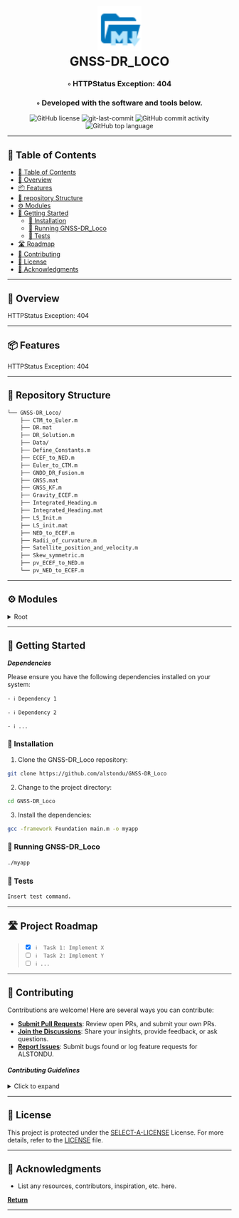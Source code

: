 <div align="center">
<h1 align="center">
<img src="https://raw.githubusercontent.com/PKief/vscode-material-icon-theme/ec559a9f6bfd399b82bb44393651661b08aaf7ba/icons/folder-markdown-open.svg" width="100" />
<br>GNSS-DR_LOCO</h1>
<h3>◦ HTTPStatus Exception: 404</h3>
<h3>◦ Developed with the software and tools below.</h3>

<p align="center">

</p>
<img src="https://img.shields.io/github/license/alstondu/GNSS-DR_Loco?style=flat-square&color=5D6D7E" alt="GitHub license" />
<img src="https://img.shields.io/github/last-commit/alstondu/GNSS-DR_Loco?style=flat-square&color=5D6D7E" alt="git-last-commit" />
<img src="https://img.shields.io/github/commit-activity/m/alstondu/GNSS-DR_Loco?style=flat-square&color=5D6D7E" alt="GitHub commit activity" />
<img src="https://img.shields.io/github/languages/top/alstondu/GNSS-DR_Loco?style=flat-square&color=5D6D7E" alt="GitHub top language" />
</div>

---

## 📖 Table of Contents
- [📖 Table of Contents](#-table-of-contents)
- [📍 Overview](#-overview)
- [📦 Features](#-features)
- [📂 repository Structure](#-repository-structure)
- [⚙️ Modules](#modules)
- [🚀 Getting Started](#-getting-started)
    - [🔧 Installation](#-installation)
    - [🤖 Running GNSS-DR_Loco](#-running-GNSS-DR_Loco)
    - [🧪 Tests](#-tests)
- [🛣 Roadmap](#-roadmap)
- [🤝 Contributing](#-contributing)
- [📄 License](#-license)
- [👏 Acknowledgments](#-acknowledgments)

---


## 📍 Overview

HTTPStatus Exception: 404

---

## 📦 Features

HTTPStatus Exception: 404

---


## 📂 Repository Structure

```sh
└── GNSS-DR_Loco/
    ├── CTM_to_Euler.m
    ├── DR.mat
    ├── DR_Solution.m
    ├── Data/
    ├── Define_Constants.m
    ├── ECEF_to_NED.m
    ├── Euler_to_CTM.m
    ├── GNDD_DR_Fusion.m
    ├── GNSS.mat
    ├── GNSS_KF.m
    ├── Gravity_ECEF.m
    ├── Integrated_Heading.m
    ├── Integrated_Heading.mat
    ├── LS_Init.m
    ├── LS_init.mat
    ├── NED_to_ECEF.m
    ├── Radii_of_curvature.m
    ├── Satellite_position_and_velocity.m
    ├── Skew_symmetric.m
    ├── pv_ECEF_to_NED.m
    └── pv_NED_to_ECEF.m

```

---


## ⚙️ Modules

<details closed><summary>Root</summary>

| File                                                                                                                      | Summary                   |
| ---                                                                                                                       | ---                       |
| [Define_Constants.m](https://github.com/alstondu/GNSS-DR_Loco/blob/main/Define_Constants.m)                               | HTTPStatus Exception: 404 |
| [pv_NED_to_ECEF.m](https://github.com/alstondu/GNSS-DR_Loco/blob/main/pv_NED_to_ECEF.m)                                   | HTTPStatus Exception: 404 |
| [GNDD_DR_Fusion.m](https://github.com/alstondu/GNSS-DR_Loco/blob/main/GNDD_DR_Fusion.m)                                   | HTTPStatus Exception: 404 |
| [Integrated_Heading.m](https://github.com/alstondu/GNSS-DR_Loco/blob/main/Integrated_Heading.m)                           | HTTPStatus Exception: 404 |
| [NED_to_ECEF.m](https://github.com/alstondu/GNSS-DR_Loco/blob/main/NED_to_ECEF.m)                                         | HTTPStatus Exception: 404 |
| [Satellite_position_and_velocity.m](https://github.com/alstondu/GNSS-DR_Loco/blob/main/Satellite_position_and_velocity.m) | HTTPStatus Exception: 404 |
| [LS_Init.m](https://github.com/alstondu/GNSS-DR_Loco/blob/main/LS_Init.m)                                                 | HTTPStatus Exception: 404 |
| [Euler_to_CTM.m](https://github.com/alstondu/GNSS-DR_Loco/blob/main/Euler_to_CTM.m)                                       | HTTPStatus Exception: 404 |
| [ECEF_to_NED.m](https://github.com/alstondu/GNSS-DR_Loco/blob/main/ECEF_to_NED.m)                                         | HTTPStatus Exception: 404 |
| [Gravity_ECEF.m](https://github.com/alstondu/GNSS-DR_Loco/blob/main/Gravity_ECEF.m)                                       | HTTPStatus Exception: 404 |
| [DR_Solution.m](https://github.com/alstondu/GNSS-DR_Loco/blob/main/DR_Solution.m)                                         | HTTPStatus Exception: 404 |
| [pv_ECEF_to_NED.m](https://github.com/alstondu/GNSS-DR_Loco/blob/main/pv_ECEF_to_NED.m)                                   | HTTPStatus Exception: 404 |
| [CTM_to_Euler.m](https://github.com/alstondu/GNSS-DR_Loco/blob/main/CTM_to_Euler.m)                                       | HTTPStatus Exception: 404 |
| [GNSS_KF.m](https://github.com/alstondu/GNSS-DR_Loco/blob/main/GNSS_KF.m)                                                 | HTTPStatus Exception: 404 |
| [Radii_of_curvature.m](https://github.com/alstondu/GNSS-DR_Loco/blob/main/Radii_of_curvature.m)                           | HTTPStatus Exception: 404 |
| [Skew_symmetric.m](https://github.com/alstondu/GNSS-DR_Loco/blob/main/Skew_symmetric.m)                                   | HTTPStatus Exception: 404 |

</details>

---

## 🚀 Getting Started

***Dependencies***

Please ensure you have the following dependencies installed on your system:

`- ℹ️ Dependency 1`

`- ℹ️ Dependency 2`

`- ℹ️ ...`

### 🔧 Installation

1. Clone the GNSS-DR_Loco repository:
```sh
git clone https://github.com/alstondu/GNSS-DR_Loco
```

2. Change to the project directory:
```sh
cd GNSS-DR_Loco
```

3. Install the dependencies:
```sh
gcc -framework Foundation main.m -o myapp
```

### 🤖 Running GNSS-DR_Loco

```sh
./myapp
```

### 🧪 Tests
```sh
Insert test command.
```

---


## 🛣 Project Roadmap

> - [X] `ℹ️  Task 1: Implement X`
> - [ ] `ℹ️  Task 2: Implement Y`
> - [ ] `ℹ️ ...`


---

## 🤝 Contributing

Contributions are welcome! Here are several ways you can contribute:

- **[Submit Pull Requests](https://github.com/alstondu/GNSS-DR_Loco/blob/main/CONTRIBUTING.md)**: Review open PRs, and submit your own PRs.
- **[Join the Discussions](https://github.com/alstondu/GNSS-DR_Loco/discussions)**: Share your insights, provide feedback, or ask questions.
- **[Report Issues](https://github.com/alstondu/GNSS-DR_Loco/issues)**: Submit bugs found or log feature requests for ALSTONDU.

#### *Contributing Guidelines*

<details closed>
<summary>Click to expand</summary>

1. **Fork the Repository**: Start by forking the project repository to your GitHub account.
2. **Clone Locally**: Clone the forked repository to your local machine using a Git client.
   ```sh
   git clone <your-forked-repo-url>
   ```
3. **Create a New Branch**: Always work on a new branch, giving it a descriptive name.
   ```sh
   git checkout -b new-feature-x
   ```
4. **Make Your Changes**: Develop and test your changes locally.
5. **Commit Your Changes**: Commit with a clear and concise message describing your updates.
   ```sh
   git commit -m 'Implemented new feature x.'
   ```
6. **Push to GitHub**: Push the changes to your forked repository.
   ```sh
   git push origin new-feature-x
   ```
7. **Submit a Pull Request**: Create a PR against the original project repository. Clearly describe the changes and their motivations.

Once your PR is reviewed and approved, it will be merged into the main branch.

</details>

---

## 📄 License


This project is protected under the [SELECT-A-LICENSE](https://choosealicense.com/licenses) License. For more details, refer to the [LICENSE](https://choosealicense.com/licenses/) file.

---

## 👏 Acknowledgments

- List any resources, contributors, inspiration, etc. here.

[**Return**](#Top)

---

